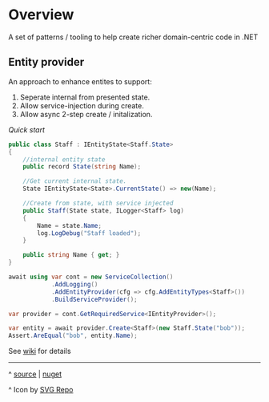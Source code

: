 # Overview

A set of patterns / tooling to help create 
richer domain-centric code in .NET

## Entity provider
An approach to enhance entites to support:
1. Seperate internal from presented state.
2. Allow service-injection during create.
3. Allow async 2-step create / initalization.

 _Quick start_
```cs
public class Staff : IEntityState<Staff.State>
{
    //internal entity state
    public record State(string Name);

    //Get current internal state.
    State IEntityState<State>.CurrentState() => new(Name);

    //Create from state, with service injected
    public Staff(State state, ILogger<Staff> log)
    {
        Name = state.Name;
        log.LogDebug("Staff loaded");
    }

    public string Name { get; }
}

await using var cont = new ServiceCollection()
            .AddLogging()
            .AddEntityProvider(cfg => cfg.AddEntityTypes<Staff>())
            .BuildServiceProvider();

var provider = cont.GetRequiredService<IEntityProvider>();

var entity = await provider.Create<Staff>(new Staff.State("bob"));
Assert.AreEqual("bob", entity.Name);
```

See [wiki](https://github.com/Dkowald/kwd.CoreDomain/wiki/) for details

---
^ [source](https://github.com/Dkowald/kwd.CoreDomain) | [nuget](https://www.nuget.org/packages/kwd.CoreDomain/)

^ Icon by <a href="https://www.svgrepo.com" target="_blank">SVG Repo</a>